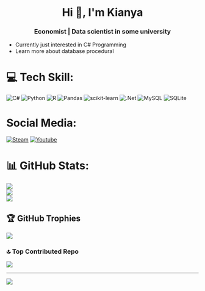 <h1 align="center">Hi 👋, I'm Kianya</h1>
<h3 align="center">Economist | Data scientist in some university</h3>

* Currently just interested in C# Programming
* Learn more about database procedural


# 💻 Tech Skill:
![C#](https://img.shields.io/badge/c%23-%23239120.svg?style=for-the-badge&logo=csharp&logoColor=white) ![Python](https://img.shields.io/badge/python-3670A0?style=for-the-badge&logo=python&logoColor=ffdd54) ![R](https://img.shields.io/badge/r-%23276DC3.svg?style=for-the-badge&logo=r&logoColor=white) ![Pandas](https://img.shields.io/badge/pandas-%23150458.svg?style=for-the-badge&logo=pandas&logoColor=white) ![scikit-learn](https://img.shields.io/badge/scikit--learn-%23F7931E.svg?style=for-the-badge&logo=scikit-learn&logoColor=white) ![.Net](https://img.shields.io/badge/.NET-5C2D91?style=for-the-badge&logo=.net&logoColor=white) ![MySQL](https://img.shields.io/badge/mysql-4479A1.svg?style=for-the-badge&logo=mysql&logoColor=white) ![SQLite](https://img.shields.io/badge/sqlite-%2307405e.svg?style=for-the-badge&logo=sqlite&logoColor=white) 

# Social Media:
[![Steam](https://camo.githubusercontent.com/4ae2cc0222839b0d6d795669a9a63426894ddd965673f795642be4f5d252fd64/68747470733a2f2f696d672e736869656c64732e696f2f62616467652f737465616d2d2532333030303030302e7376673f7374796c653d666f722d7468652d6261646765266c6f676f3d737465616d266c6f676f436f6c6f723d7768697465)](https://steamcommunity.com/id/HoukaiQueen/) [![Youtube](https://camo.githubusercontent.com/a67feba4f5643de3002051e6c0957687aa81bab72741956e80905f3589795ddb/68747470733a2f2f696d672e736869656c64732e696f2f62616467652f596f75547562652d2532334646303030302e7376673f7374796c653d666f722d7468652d6261646765266c6f676f3d596f7554756265266c6f676f436f6c6f723d7768697465)](https://www.youtube.com/@NyaKianya)

# 📊 GitHub Stats:
![](https://github-readme-stats.vercel.app/api?username=Kianyaa&theme=bear&hide_border=false&include_all_commits=false&count_private=false)<br/>
![](https://nirzak-streak-stats.vercel.app/?user=Kianyaa&theme=bear&hide_border=false)<br/>
![](https://github-readme-stats.vercel.app/api/top-langs/?username=Kianyaa&theme=bear&hide_border=false&include_all_commits=false&count_private=false&layout=compact)

## 🏆 GitHub Trophies
![](https://github-profile-trophy.vercel.app/?username=Kianyaa&theme=tokyonight&no-frame=false&no-bg=false&margin-w=4)

### 🔝 Top Contributed Repo
![](https://github-contributor-stats.vercel.app/api?username=Kianyaa&limit=5&theme=dark&combine_all_yearly_contributions=true)

---
[![](https://visitcount.itsvg.in/api?id=Kianyaa&icon=1&color=1)](https://visitcount.itsvg.in)

<!-- Proudly created with GPRM ( https://gprm.itsvg.in ) -->
